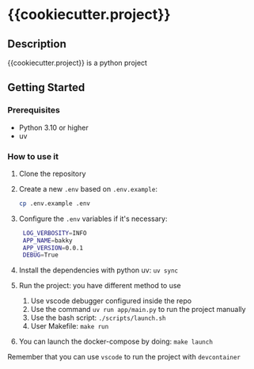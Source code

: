 # {{cookiecutter.project}}

## Description

{{cookiecutter.project}} is a python project

## Getting Started

### Prerequisites

- Python 3.10 or higher
- uv

### How to use it

1. Clone the repository
2. Create a new `.env` based on `.env.example`:

   ```bash
   cp .env.example .env
   ```

3. Configure the `.env` variables if it's necessary:

   ```bash
    LOG_VERBOSITY=INFO
    APP_NAME=bakky
    APP_VERSION=0.0.1
    DEBUG=True
   ```

4. Install the dependencies with python uv: `uv sync`
5. Run the project: you have different method to use
   1. Use vscode debugger configured inside the repo
   2. Use the command `uv run app/main.py` to run the project manually
   3. Use the bash script: `./scripts/launch.sh`
   4. User Makefile: `make run`
6. You can launch the docker-compose by doing: `make launch`

Remember that you can use `vscode` to run the project with `devcontainer`

